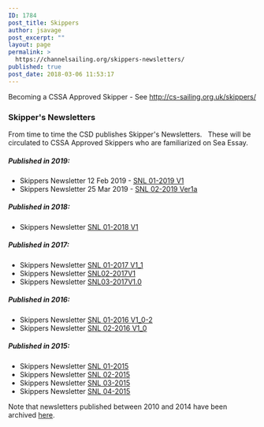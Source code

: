 ```yaml
---
ID: 1784
post_title: Skippers
author: jsavage
post_excerpt: ""
layout: page
permalink: >
  https://channelsailing.org/skippers-newsletters/
published: true
post_date: 2018-03-06 11:53:17
---
```

Becoming a CSSA Approved Skipper - See <a href="http://cs-sailing.org.uk/skippers/">http://cs-sailing.org.uk/skippers/</a>
<h3>Skipper's Newsletters</h3>
From time to time the CSD publishes Skipper's Newsletters.   These will be circulated to CSSA Approved Skippers who are familiarized on Sea Essay.
<h5>Published in 2019:</h5>
<ul>
 	<li>Skippers Newsletter 12 Feb 2019 - <a href="https://channelsailing.org/wp-content/uploads/2019/03/SNL-01-2019-Ver1.pdf">SNL 01-2019 V1</a></li>
 	<li>Skippers Newsletter 25 Mar 2019 - <a href="https://channelsailing.org/wp-content/uploads/2019/03/SNL-02-2019-Ver1a.pdf">SNL 02-2019 Ver1a</a></li>
</ul>
<h5>Published in 2018:</h5>
<ul>
 	<li>Skippers Newsletter <a title="SNL 01-2018 V1" href="//channelsailing.org/wp-content/uploads/2018/01/snl-01-2018-v1.pdf">SNL 01-2018 V1</a></li>
</ul>
<h5>Published in 2017:</h5>
<ul>
 	<li>Skippers Newsletter <a title="SNL 01-2017 V1_1" href="//channelsailing.org/wp-content/uploads/2017/03/snl-01-2017-v1_1.pdf">SNL 01-2017 V1_1</a></li>
 	<li>Skippers Newsletter <a href="//channelsailing.org/wp-content/uploads/2017/04/snl02-2017v1.pdf">SNL02-2017V1</a></li>
 	<li>Skippers Newsletter <a href="//channelsailing.org/wp-content/uploads/2017/05/snl03-2017v1-0.pdf">SNL03-2017V1.0</a></li>
</ul>
<h5>Published in 2016:</h5>
<ul>
 	<li>Skippers Newsletter <a href="//channelsailing.org/wp-content/uploads/2016/05/snl-01-2016-v1_0-2.pdf">SNL 01-2016 V1_0-2</a></li>
 	<li>Skippers Newsletter <a href="//channelsailing.org/wp-content/uploads/2016/05/snl-02-2016-v1_0.pdf">SNL 02-2016 V1_0</a></li>
</ul>
<h5>Published in 2015:</h5>
<ul>
 	<li>Skippers Newsletter <a href="//channelsailing.org/wp-content/uploads/2015/05/snl-01-2015.pdf">SNL 01-2015</a></li>
 	<li>Skippers Newsletter <a href="//channelsailing.org/wp-content/uploads/2015/05/snl-02-2015.pdf">SNL 02-2015</a></li>
 	<li>Skippers Newsletter <a href="//channelsailing.org/wp-content/uploads/2015/11/snl-03-2015-v1_0.pdf">SNL 03-2015</a></li>
 	<li>Skippers Newsletter <a href="//channelsailing.org/wp-content/uploads/2015/11/snl-04-2015-v1_0.pdf">SNL 04-2015</a></li>
</ul>
Note that newsletters published between 2010 and 2014 have been archived <a href="//channelsailing.org/2014/12/31/skippers-newsletters-have-been-archived/">here</a>.